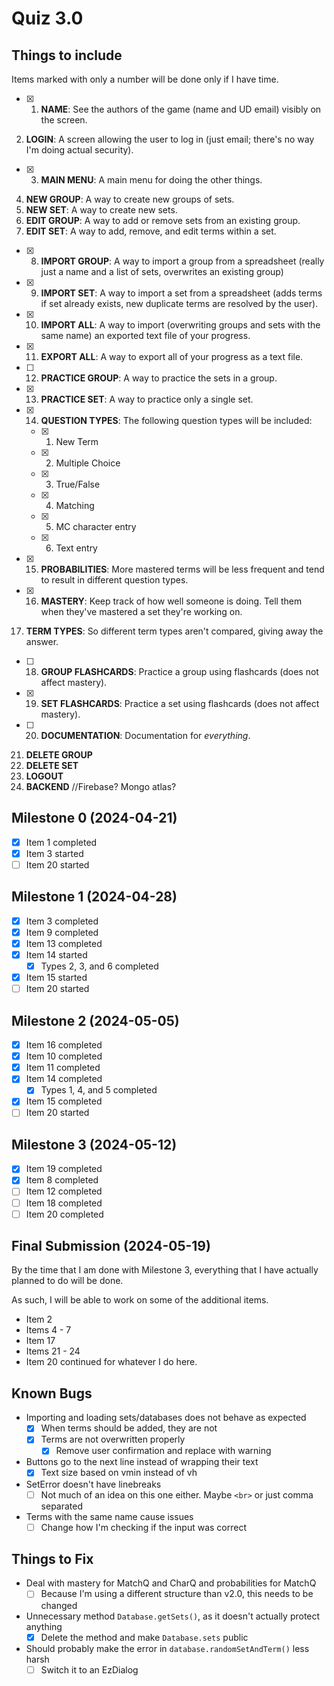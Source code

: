 # Quiz 3.0

## Things to include

Items marked with only a number will be done only if I have time.

-   [x] 1. **NAME**: See the authors of the game (name and UD email) visibly on the screen.

2. **LOGIN**: A screen allowing the user to log in (just email; there's no way I'm doing actual security).

-   [x] 3. **MAIN MENU**: A main menu for doing the other things.

4. **NEW GROUP**: A way to create new groups of sets.
5. **NEW SET**: A way to create new sets.
6. **EDIT GROUP**: A way to add or remove sets from an existing group.
7. **EDIT SET**: A way to add, remove, and edit terms within a set.

-   [x] 8. **IMPORT GROUP**: A way to import a group from a spreadsheet (really just a name and a list of sets, overwrites an existing group)
-   [x] 9. **IMPORT SET**: A way to import a set from a spreadsheet (adds terms if set already exists, new duplicate terms are resolved by the user).
-   [x] 10. **IMPORT ALL**: A way to import (overwriting groups and sets with the same name) an exported text file of your progress.
-   [x] 11. **EXPORT ALL**: A way to export all of your progress as a text file.
-   [ ] 12. **PRACTICE GROUP**: A way to practice the sets in a group.
-   [x] 13. **PRACTICE SET**: A way to practice only a single set.
-   [x] 14. **QUESTION TYPES**: The following question types will be included:
    -   [x] 1. New Term
    -   [x] 2. Multiple Choice
    -   [x] 3. True/False
    -   [x] 4. Matching
    -   [x] 5. MC character entry
    -   [x] 6. Text entry
-   [x] 15. **PROBABILITIES**: More mastered terms will be less frequent and tend to result in different question types.
-   [x] 16. **MASTERY**: Keep track of how well someone is doing. Tell them when they've mastered a set they're working on.

17. **TERM TYPES**: So different term types aren't compared, giving away the answer.

-   [ ] 18. **GROUP FLASHCARDS**: Practice a group using flashcards (does not affect mastery).
-   [x] 19. **SET FLASHCARDS**: Practice a set using flashcards (does not affect mastery).
-   [ ] 20. **DOCUMENTATION**: Documentation for _everything_.

21. **DELETE GROUP**
22. **DELETE SET**
23. **LOGOUT**
24. **BACKEND** //Firebase? Mongo atlas?

## Milestone 0 (2024-04-21)

-   [x] Item 1 completed
-   [x] Item 3 started
-   [ ] Item 20 started

## Milestone 1 (2024-04-28)

-   [x] Item 3 completed
-   [x] Item 9 completed
-   [x] Item 13 completed
-   [x] Item 14 started
    -   [x] Types 2, 3, and 6 completed
-   [x] Item 15 started
-   [ ] Item 20 started

## Milestone 2 (2024-05-05)

-   [x] Item 16 completed
-   [x] Item 10 completed
-   [x] Item 11 completed
-   [x] Item 14 completed
    -   [x] Types 1, 4, and 5 completed
-   [x] Item 15 completed
-   [ ] Item 20 started

## Milestone 3 (2024-05-12)

-   [x] Item 19 completed
-   [x] Item 8 completed
-   [ ] Item 12 completed
-   [ ] Item 18 completed
-   [ ] Item 20 completed

## Final Submission (2024-05-19)

By the time that I am done with Milestone 3, everything that I have actually planned to do will be done.

As such, I will be able to work on some of the additional items.

-   Item 2
-   Items 4 - 7
-   Item 17
-   Items 21 - 24
-   Item 20 continued for whatever I do here.

## Known Bugs

-   Importing and loading sets/databases does not behave as expected
    -   [x] When terms should be added, they are not
    -   [x] Terms are not overwritten properly
        -   [x] Remove user confirmation and replace with warning
-   Buttons go to the next line instead of wrapping their text
    -   [x] Text size based on vmin instead of vh
-   SetError doesn't have linebreaks
    -   [ ] Not much of an idea on this one either. Maybe `<br>` or just comma separated
-   Terms with the same name cause issues
    -   [ ] Change how I'm checking if the input was correct

## Things to Fix

-   Deal with mastery for MatchQ and CharQ and probabilities for MatchQ
    -   [ ] Because I'm using a different structure than v2.0, this needs to be changed
-   Unnecessary method `Database.getSets()`, as it doesn't actually protect anything
    -   [x] Delete the method and make `Database.sets` public
-   Should probably make the error in `database.randomSetAndTerm()` less harsh
    -   [ ] Switch it to an EzDialog
